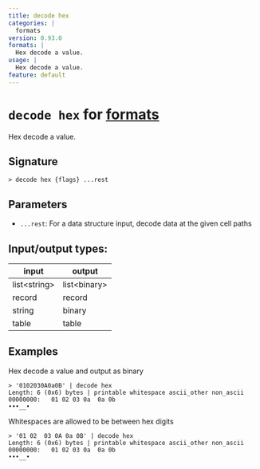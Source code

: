 ```yaml
---
title: decode hex
categories: |
  formats
version: 0.93.0
formats: |
  Hex decode a value.
usage: |
  Hex decode a value.
feature: default
---
```

<!-- This file is automatically generated. Please edit the command in https://github.com/nushell/nushell instead. -->

# `decode hex` for [formats](/commands/categories/formats.md)

<div class='command-title'>Hex decode a value.</div>

## Signature

```> decode hex {flags} ...rest```

## Parameters

 -  `...rest`: For a data structure input, decode data at the given cell paths


## Input/output types:

| input        | output       |
| ------------ | ------------ |
| list\<string\> | list\<binary\> |
| record       | record       |
| string       | binary       |
| table        | table        |
## Examples

Hex decode a value and output as binary
```nu
> '0102030A0a0B' | decode hex
Length: 6 (0x6) bytes | printable whitespace ascii_other non_ascii
00000000:   01 02 03 0a  0a 0b                                   •••__•

```

Whitespaces are allowed to be between hex digits
```nu
> '01 02  03 0A 0a 0B' | decode hex
Length: 6 (0x6) bytes | printable whitespace ascii_other non_ascii
00000000:   01 02 03 0a  0a 0b                                   •••__•

```
